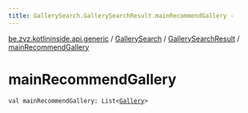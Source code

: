 ```yaml
---
title: GallerySearch.GallerySearchResult.mainRecommendGallery - 
---
```


[be.zvz.kotlininside.api.generic](../../index.html) / [GallerySearch](../index.html) / [GallerySearchResult](index.html) / [mainRecommendGallery](./main-recommend-gallery.html)

# mainRecommendGallery

`val mainRecommendGallery: List<`[`Gallery`](../../../be.zvz.kotlininside.api.type/-gallery/index.html)`>`